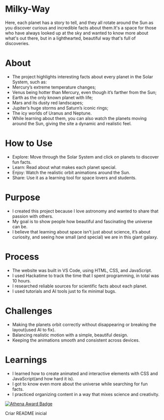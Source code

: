 # Milky-Way
Here, each planet has a story to tell, and they all rotate around the Sun as you discover curious and incredible facts about them.It's a space for those who have always looked up at the sky and wanted to know more about what's out there, but in a lighthearted, beautiful way that's full of discoveries. 

# About
- The project highlights interesting facts about every planet in the Solar System, such as:
- Mercury’s extreme temperature changes;
- Venus being hotter than Mercury, even though it’s farther from the Sun;
- Earth as the only known planet with life;
- Mars and its dusty red landscapes;
- Jupiter’s huge storms and Saturn’s iconic rings;
- The icy worlds of Uranus and Neptune.
- While learning about them, you can also watch the planets moving around the Sun, giving the site a dynamic and realistic feel.

# How to Use
- Explore: Move through the Solar System and click on planets to discover fun facts.
- Learn: Read about what makes each planet special.
- Enjoy: Watch the realistic orbit animations around the Sun.
- Share: Use it as a learning tool for space lovers and students.

# Purpose
- I created this project because I love astronomy and wanted to share that passion with others.
- My goal is to show people how beautiful and fascinating the universe can be.
- I believe that learning about space isn’t just about science, it’s about curiosity, and seeing how small (and special) we are in this giant galaxy.

# Process
- The website was built in VS Code, using HTML, CSS, and JavaScript.
- I used Hackatime to track the time that I spent programming, in total was 10 hours.
- I researched reliable sources for scientific facts about each planet.
- I used tutorials and AI tools just to fix minimal bugs.

# Challenges
- Making the planets orbit correctly without disappearing or breaking the layout(used AI to fix).
- Balancing realistic motion with a simple, beautiful design.
- Keeping the animations smooth and consistent across devices.

# Learnings
- I learned how to create animated and interactive elements with CSS and JavaScript(and how hard it is).
- I got to know even more about the universe while searching for fun facts.
- I practiced organizing content in a way that mixes science and creativity.


[![Athena Award Badge](https://img.shields.io/endpoint?url=https%3A%2F%2Faward.athena.hackclub.com%2Fapi%2Fbadge)](https://award.athena.hackclub.com?utm_source=readme)

Criar README inicial


